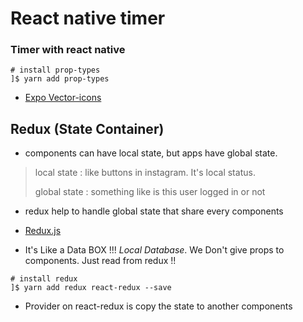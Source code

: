 # React native timer

### Timer with react native

<pre><code># install prop-types
]$ yarn add prop-types</code></pre>

*   [Expo Vector-icons](https://expo.github.io/vector-icons/)

## Redux (State Container)

*   components can have local state, but apps have global state.

> local state : like buttons in instagram. It's local status.
>
> global state : something like is this user logged in or not

*   redux help to handle global state that share every components

*   [Redux.js](http://redux.js.org)

*   It's Like a Data BOX !!! _Local Database_. We Don't give props to components. Just read from redux !!

<pre><code># install redux
]$ yarn add redux react-redux --save
</code></pre>

*   Provider on react-redux is copy the state to another components
